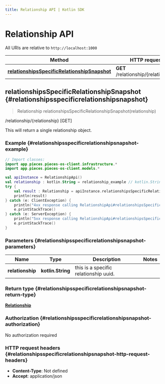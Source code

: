 ```yaml
---
title: Relationship API | Kotlin SDK
---
```


# Relationship API

All URIs are relative to `http://localhost:1000`

Method | HTTP request | Description
------------- | ------------- | -------------
[**relationshipsSpecificRelationshipSnapshot**](#relationshipsspecificrelationshipsnapshot) | **GET** /relationship/\{relationship\} | /relationship/\{relationship\} [GET]


## **relationshipsSpecificRelationshipSnapshot** {#relationshipsspecificrelationshipsnapshot}
> Relationship relationshipsSpecificRelationshipSnapshot(relationship)

/relationship/\{relationship\} [GET]

This will return a single relationship object.

### Example {#relationshipsspecificrelationshipsnapshot-example}
```kotlin
// Import classes:
import app.pieces.pieces-os-client.infrastructure.*
import app.pieces.pieces-os-client.models.*

val apiInstance = RelationshipApi()
val relationship : kotlin.String = relationship_example // kotlin.String | this is a specific relationship uuid.
try {
    val result : Relationship = apiInstance.relationshipsSpecificRelationshipSnapshot(relationship)
    println(result)
} catch (e: ClientException) {
    println("4xx response calling RelationshipApi#relationshipsSpecificRelationshipSnapshot")
    e.printStackTrace()
} catch (e: ServerException) {
    println("5xx response calling RelationshipApi#relationshipsSpecificRelationshipSnapshot")
    e.printStackTrace()
}
```

### Parameters {#relationshipsspecificrelationshipsnapshot-parameters}

Name | Type | Description  | Notes
------------- | ------------- | ------------- | -------------
 **relationship** | **kotlin.String**| this is a specific relationship uuid. |

### Return type {#relationshipsspecificrelationshipsnapshot-return-type}

[**Relationship**](../models/Relationship)

### Authorization {#relationshipsspecificrelationshipsnapshot-authorization}

No authorization required

### HTTP request headers {#relationshipsspecificrelationshipsnapshot-http-request-headers}

 - **Content-Type**: Not defined
 - **Accept**: application/json

